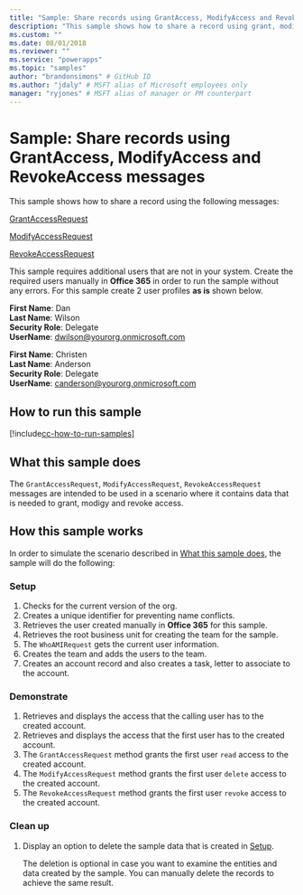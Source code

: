 ```yaml
---
title: "Sample: Share records using GrantAccess, ModifyAccess and RevokeAccess (Common Data Service for Apps) | Microsoft Docs" # Intent and product brand in a unique string of 43-59 chars including spaces
description: "This sample shows how to share a record using grant, modify and revoke access mesage." # 115-145 characters including spaces. This abstract displays in the search result.
ms.custom: ""
ms.date: 08/01/2018
ms.reviewer: ""
ms.service: "powerapps"
ms.topic: "samples"
author: "brandonsimons" # GitHub ID
ms.author: "jdaly" # MSFT alias of Microsoft employees only
manager: "ryjones" # MSFT alias of manager or PM counterpart
---
```

# Sample: Share records using GrantAccess, ModifyAccess and RevokeAccess messages

<!-- https://docs.microsoft.com/en-us/dynamics365/customer-engagement/developer/sample-share-records-using-grantaccess-modifyaccess-revokeaccess-messages 

Change sample to make sure it works with CDS
-->

This sample shows how to share a record using the following messages:

[GrantAccessRequest](https://docs.microsoft.com/en-us/dotnet/api/microsoft.crm.sdk.messages.grantaccessrequest?view=dynamics-general-ce-9)

[ModifyAccessRequest](https://docs.microsoft.com/en-us/dotnet/api/microsoft.crm.sdk.messages.modifyaccessrequest?view=dynamics-general-ce-9)

[RevokeAccessRequest](https://docs.microsoft.com/en-us/dotnet/api/microsoft.crm.sdk.messages.revokeaccessrequest?view=dynamics-general-ce-9)

This sample requires additional users that are not in your system. Create the required users manually in **Office 365** in order to run the sample without any errors. For this sample create 2 user profiles **as is** shown below. 

**First Name**: Dan<br/>
**Last Name**: Wilson<br/>
**Security Role**: Delegate<br/>
**UserName**: dwilson@yourorg.onmicrosoft.com<br/>

**First Name**: Christen<br/>
**Last Name**: Anderson<br/>
**Security Role**: Delegate<br/>
**UserName**: canderson@yourorg.onmicrosoft.com<br/>

## How to run this sample

[!include[cc-how-to-run-samples](../../includes/cc-how-to-run-samples.md)]

## What this sample does

The `GrantAccessRequest`, `ModifyAccessRequest`, `RevokeAccessRequest` messages are intended to be used in a scenario where it contains data that is needed to grant, modigy and revoke access.

## How this sample works

In order to simulate the scenario described in [What this sample does](#what-this-sample-does), the sample will do the following:

### Setup

1. Checks for the current version of the org.
2. Creates a unique identifier for preventing name conflicts.
3. Retrieves the user created manually in **Office 365** for this sample.
4. Retrieves the root business unit for creating the team for the sample.
5. The `WhoAMIRequest` gets the current user information.
6. Creates the team and adds the users to the team. 
7. Creates an account record and also creates a task, letter to associate to the account.

### Demonstrate

1. Retrieves and displays the access that the calling user has to the created account.
2. Retrieves and displays the access that the first user has to the created account. 
3. The `GrantAccessRequest` method grants the first user `read` access to the created account.
4. The `ModifyAccessRequest` method grants the first user `delete` access to the created account.
5. The `RevokeAccessRequest` method grants the first user `revoke` access to the created account.

### Clean up

1. Display an option to delete the sample data that is created in [Setup](#setup).

    The deletion is optional in case you want to examine the entities and data created by the sample. You can manually delete the records to achieve the same result.
